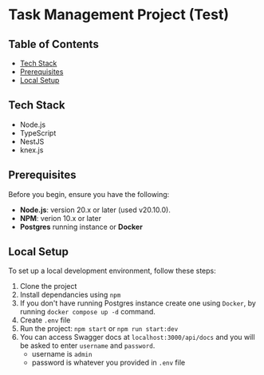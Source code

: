 # Task Management Project (Test)

## Table of Contents

- [Tech Stack](#tech-stack)
- [Prerequisites](#prerequisites)
- [Local Setup](#local-setup)

## Tech Stack

- Node.js
- TypeScript
- NestJS
- knex.js

## Prerequisites

Before you begin, ensure you have the following:

- **Node.js**: version 20.x or later (used v20.10.0).
- **NPM**: verion 10.x or later
- **Postgres** running instance or **Docker**

## Local Setup

To set up a local development environment, follow these steps:

1. Clone the project
2. Install dependancies using `npm`
3. If you don't have running Postgres instance create one using `Docker`, by running `docker compose up -d` command.
4. Create `.env` file
5. Run the project: `npm start` or `npm run start:dev`
6. You can access Swagger docs at `localhost:3000/api/docs` and you will be asked to enter `username` and `password`.
   - username is `admin`
   - password is whatever you provided in `.env` file
